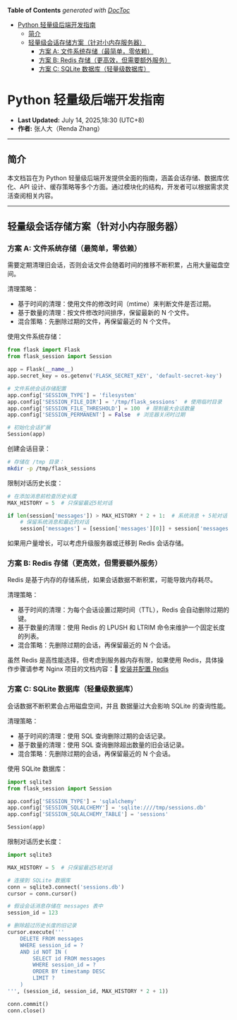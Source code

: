 <!-- START doctoc generated TOC please keep comment here to allow auto update -->
<!-- DON'T EDIT THIS SECTION, INSTEAD RE-RUN doctoc TO UPDATE -->
**Table of Contents**  *generated with [DocToc](https://github.com/thlorenz/doctoc)*

- [Python 轻量级后端开发指南](#python-%E8%BD%BB%E9%87%8F%E7%BA%A7%E5%90%8E%E7%AB%AF%E5%BC%80%E5%8F%91%E6%8C%87%E5%8D%97)
  - [简介](#%E7%AE%80%E4%BB%8B)
  - [轻量级会话存储方案（针对小内存服务器）](#%E8%BD%BB%E9%87%8F%E7%BA%A7%E4%BC%9A%E8%AF%9D%E5%AD%98%E5%82%A8%E6%96%B9%E6%A1%88%E9%92%88%E5%AF%B9%E5%B0%8F%E5%86%85%E5%AD%98%E6%9C%8D%E5%8A%A1%E5%99%A8)
    - [方案 A: 文件系统存储（最简单，零依赖）](#%E6%96%B9%E6%A1%88-a-%E6%96%87%E4%BB%B6%E7%B3%BB%E7%BB%9F%E5%AD%98%E5%82%A8%E6%9C%80%E7%AE%80%E5%8D%95%E9%9B%B6%E4%BE%9D%E8%B5%96)
    - [方案 B: Redis 存储（更高效，但需要额外服务）](#%E6%96%B9%E6%A1%88-b-redis-%E5%AD%98%E5%82%A8%E6%9B%B4%E9%AB%98%E6%95%88%E4%BD%86%E9%9C%80%E8%A6%81%E9%A2%9D%E5%A4%96%E6%9C%8D%E5%8A%A1)
    - [方案 C: SQLite 数据库（轻量级数据库）](#%E6%96%B9%E6%A1%88-c-sqlite-%E6%95%B0%E6%8D%AE%E5%BA%93%E8%BD%BB%E9%87%8F%E7%BA%A7%E6%95%B0%E6%8D%AE%E5%BA%93)

<!-- END doctoc generated TOC please keep comment here to allow auto update -->

# Python 轻量级后端开发指南

* **Last Updated:** July 14, 2025,18:30 (UTC+8)
* **作者:** 张人大（Renda Zhang）

---

## 简介

本文档旨在为 Python 轻量级后端开发提供全面的指南，涵盖会话存储、数据库优化、API 设计、缓存策略等多个方面。通过模块化的结构，开发者可以根据需求灵活查阅相关内容。

---

## 轻量级会话存储方案（针对小内存服务器）

### 方案 A: 文件系统存储（最简单，零依赖）


需要定期清理旧会话，否则会话文件会随着时间的推移不断积累，占用大量磁盘空间。

清理策略：

- 基于时间的清理：使用文件的修改时间（mtime）来判断文件是否过期。
- 基于数量的清理：按文件修改时间排序，保留最新的 N 个文件。
- 混合策略：先删除过期的文件，再保留最近的 N 个文件。

使用文件系统存储：

```python
from flask import Flask
from flask_session import Session

app = Flask(__name__)
app.secret_key = os.getenv('FLASK_SECRET_KEY', 'default-secret-key')

# 文件系统会话存储配置
app.config['SESSION_TYPE'] = 'filesystem'
app.config['SESSION_FILE_DIR'] = '/tmp/flask_sessions'  # 使用临时目录
app.config['SESSION_FILE_THRESHOLD'] = 100  # 限制最大会话数量
app.config['SESSION_PERMANENT'] = False  # 浏览器关闭时过期

# 初始化会话扩展
Session(app)
```

创建会话目录：

```bash
# 存储在 /tmp 目录：
mkdir -p /tmp/flask_sessions
```

限制对话历史长度：

```python
# 在添加消息前检查历史长度
MAX_HISTORY = 5  # 只保留最近5轮对话

if len(session['messages']) > MAX_HISTORY * 2 + 1:  # 系统消息 + 5轮对话
    # 保留系统消息和最近的对话
    session['messages'] = [session['messages'][0]] + session['messages'][-MAX_HISTORY*2:]
```

如果用户量增长，可以考虑升级服务器或迁移到 Redis 会话存储。

### 方案 B: Redis 存储（更高效，但需要额外服务）

Redis 是基于内存的存储系统，如果会话数据不断积累，可能导致内存耗尽。

清理策略：

- 基于时间的清理：为每个会话设置过期时间（TTL），Redis 会自动删除过期的键。
- 基于数量的清理：使用 Redis 的 LPUSH 和 LTRIM 命令来维护一个固定长度的列表。
- 混合策略：先删除过期的会话，再保留最近的 N 个会话。

虽然 Redis 是高性能选择，但考虑到服务器内存有限，如果使用 Redis，具体操作步骤请参考 Nginx 项目的文档内容：📄 [安装并配置 Redis](https://github.com/RendaZhang/nginx-conf/blob/master/docs/MIGRATION_GUIDE.md#%E5%AE%89%E8%A3%85%E5%B9%B6%E9%85%8D%E7%BD%AE-redis)

### 方案 C: SQLite 数据库（轻量级数据库）

会话数据不断积累会占用磁盘空间，并且 数据量过大会影响 SQLite 的查询性能。

清理策略：

- 基于时间的清理：使用 SQL 查询删除过期的会话记录。
- 基于数量的清理：使用 SQL 查询删除超出数量的旧会话记录。
- 混合策略：先删除过期的会话，再保留最近的 N 个会话。

使用 SQLite 数据库：

```python
import sqlite3
from flask_session import Session

app.config['SESSION_TYPE'] = 'sqlalchemy'
app.config['SESSION_SQLALCHEMY'] = 'sqlite:////tmp/sessions.db'
app.config['SESSION_SQLALCHEMY_TABLE'] = 'sessions'

Session(app)
```

限制对话历史长度：

```python
import sqlite3

MAX_HISTORY = 5  # 只保留最近5轮对话

# 连接到 SQLite 数据库
conn = sqlite3.connect('sessions.db')
cursor = conn.cursor()

# 假设会话消息存储在 messages 表中
session_id = 123

# 删除超过历史长度的旧记录
cursor.execute('''
    DELETE FROM messages
    WHERE session_id = ?
    AND id NOT IN (
        SELECT id FROM messages
        WHERE session_id = ?
        ORDER BY timestamp DESC
        LIMIT ?
    )
''', (session_id, session_id, MAX_HISTORY * 2 + 1))

conn.commit()
conn.close()
```
